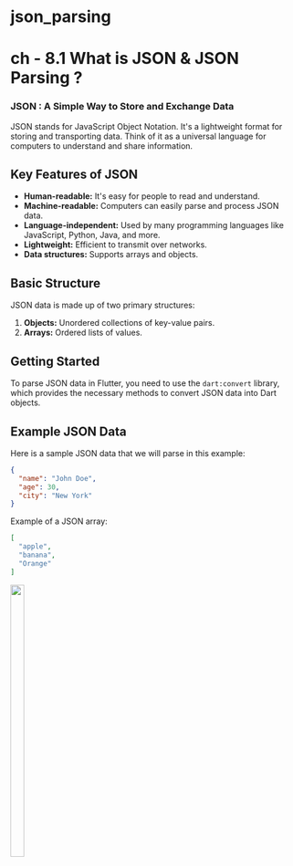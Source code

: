 # json_parsing

# ch - 8.1 What is JSON & JSON Parsing ?

### JSON : A Simple Way to Store and Exchange Data

JSON stands for JavaScript Object Notation. It's a lightweight format for storing and transporting data. Think of it as a universal language for computers to understand and share information.

## Key Features of JSON

- **Human-readable:** It's easy for people to read and understand.
- **Machine-readable:** Computers can easily parse and process JSON data.
- **Language-independent:** Used by many programming languages like JavaScript, Python, Java, and more.
- **Lightweight:** Efficient to transmit over networks.
- **Data structures:** Supports arrays and objects.

## Basic Structure

JSON data is made up of two primary structures:

1. **Objects:** Unordered collections of key-value pairs.
2. **Arrays:** Ordered lists of values.

## Getting Started
To parse JSON data in Flutter, you need to use the `dart:convert` library, which provides the necessary methods to convert JSON data into Dart objects.

## Example JSON Data
Here is a sample JSON data that we will parse in this example:

```json
{
  "name": "John Doe",
  "age": 30,
  "city": "New York"
}
```

Example of a JSON array:
```json
[
  "apple",
  "banana",
  "Orange"
]
```
<div> 
  <img src = "https://github.com/user-attachments/assets/e5c5cba3-9858-471b-bc51-935835d82339"  height=35% width=22%  />
</div>
    
